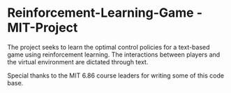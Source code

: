 # Reinforcement-Learning-Game - MIT-Project
The project seeks to learn the optimal control policies for a text-based game using reinforcement learning. The interactions between players and the virtual environment are dictated through text.

Special thanks to the MIT 6.86 course leaders for writing some of this code base.
